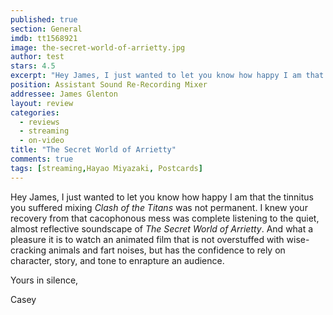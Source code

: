 ```yaml
---
published: true
section: General
imdb: tt1568921
image: the-secret-world-of-arrietty.jpg
author: test 
stars: 4.5
excerpt: "Hey James, I just wanted to let you know how happy I am that the tinnitus you suffered mixing <em>Clash of the Titans</em> was not permanent. I knew your recovery from that cacophonous mess was complete listening to the quiet, almost reflective soundscape of <em>The Secret World of Arrietty</em>."
position: Assistant Sound Re-Recording Mixer
addressee: James Glenton
layout: review
categories:
  - reviews
  - streaming
  - on-video
title: "The Secret World of Arrietty"
comments: true
tags: [streaming,Hayao Miyazaki, Postcards]
---
```

<p>Hey James, I just wanted to let you know how happy I am that the tinnitus you suffered mixing <em>Clash of the Titans</em> was not permanent. I knew your recovery from that cacophonous mess was complete listening to the quiet, almost reflective soundscape of <em>The Secret World of Arrietty</em>. And what a pleasure it is to watch an animated film that is not overstuffed with wise-cracking animals and fart noises, but has the confidence to rely on character, story, and tone to enrapture an audience.</p>
<p>Yours in silence,</p>
<p>Casey</p>
